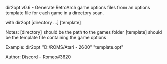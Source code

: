 dir2opt v0.6 - Generate RetroArch game options files from an options template file
               for each game in a directory scan.

with dir2opt [directory ...] [template]

Notes:
  [directory] should be the path to the games folder
  [template]  should be the template file containing the game options

Example:
              dir2opt "D:/ROMS/Atari - 2600" "template.opt"

Author:
   Discord - Romeo#3620
